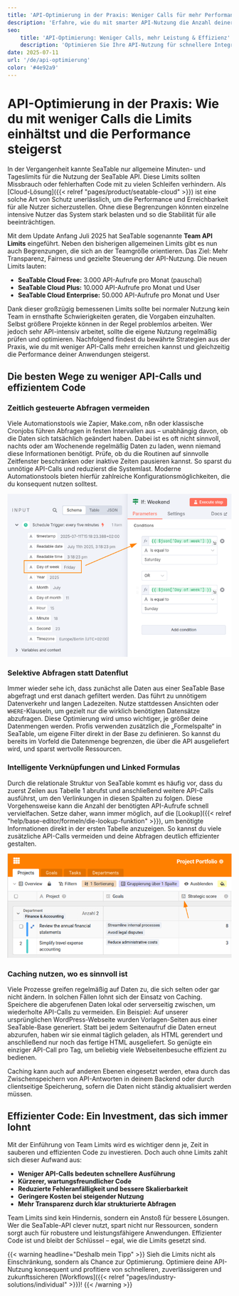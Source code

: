 ```yaml
---
title: 'API-Optimierung in der Praxis: Weniger Calls für mehr Performance'
description: 'Erfahre, wie du mit smarter API-Nutzung die Anzahl deiner API-Calls reduzierst, somit die Team Limits einhältst und gleichzeitig die Performance deiner Anwendungen nachhaltig steigerst.'
seo:
    title: 'API-Optimierung: Weniger Calls, mehr Leistung & Effizienz'
    description: 'Optimieren Sie Ihre API-Nutzung für schnellere Integrationen, weniger Aufrufe und maximale Performance in Ihren Projekten.'
date: 2025-07-11
url: '/de/api-optimierung'
color: '#4e92a9'
---
```


# API-Optimierung in der Praxis: Wie du mit weniger Calls die Limits einhältst und die Performance steigerst

In der Vergangenheit kannte SeaTable nur allgemeine Minuten- und Tageslimits für die Nutzung der SeaTable API. Diese Limits sollten Missbrauch oder fehlerhaften Code mit zu vielen Schleifen verhindern. Als [Cloud-Lösung]({{< relref "pages/product/seatable-cloud" >}}) ist eine solche Art von Schutz unerlässlich, um die Performance und Erreichbarkeit für alle Nutzer sicherzustellen. Ohne diese Begrenzungen könnten einzelne intensive Nutzer das System stark belasten und so die Stabilität für alle beeinträchtigen.

Mit dem Update Anfang Juli 2025 hat SeaTable sogenannte **Team API Limits** eingeführt. Neben den bisherigen allgemeinen Limits gibt es nun auch Begrenzungen, die sich an der Teamgröße orientieren. Das Ziel: Mehr Transparenz, Fairness und gezielte Steuerung der API-Nutzung. Die neuen Limits lauten:

- **SeaTable Cloud Free:** 3.000 API-Aufrufe pro Monat (pauschal)
- **SeaTable Cloud Plus:** 10.000 API-Aufrufe pro Monat und User
- **SeaTable Cloud Enterprise:** 50.000 API-Aufrufe pro Monat und User

Dank dieser großzügig bemessenen Limits sollte bei normaler Nutzung kein Team in ernsthafte Schwierigkeiten geraten, die Vorgaben einzuhalten. Selbst größere Projekte können in der Regel problemlos arbeiten. Wer jedoch sehr API-intensiv arbeitet, sollte die eigene Nutzung regelmäßig prüfen und optimieren. Nachfolgend findest du bewährte Strategien aus der Praxis, wie du mit weniger API-Calls mehr erreichen kannst und gleichzeitig die Performance deiner Anwendungen steigerst.

## Die besten Wege zu weniger API-Calls und effizientem Code

### Zeitlich gesteuerte Abfragen vermeiden

Viele Automationstools wie Zapier, Make.com, n8n oder klassische Cronjobs führen Abfragen in festen Intervallen aus – unabhängig davon, ob die Daten sich tatsächlich geändert haben. Dabei ist es oft nicht sinnvoll, nachts oder am Wochenende regelmäßig Daten zu laden, wenn niemand diese Informationen benötigt. Prüfe, ob du die Routinen auf sinnvolle Zeitfenster beschränken oder inaktive Zeiten pausieren kannst. So sparst du unnötige API-Calls und reduzierst die Systemlast. Moderne Automationstools bieten hierfür zahlreiche Konfigurationsmöglichkeiten, die du konsequent nutzen solltest.

![Automationen müssen häufig nicht rund um die Uhr laufen](n8n-limit-schedule.png 'Diese IF-Abfrage in n8n, pausiert z.B. die Ausführung am Wochenende.')

### Selektive Abfragen statt Datenflut

Immer wieder sehe ich, dass zunächst alle Daten aus einer SeaTable Base abgefragt und erst danach gefiltert werden. Das führt zu unnötigem Datenverkehr und langen Ladezeiten. Nutze stattdessen Ansichten oder `WHERE`-Klauseln, um gezielt nur die wirklich benötigten Datensätze abzufragen. Diese Optimierung wird umso wichtiger, je größer deine Datenmengen werden. Profis verwenden zusätzlich die „Formelspalte“ in SeaTable, um eigene Filter direkt in der Base zu definieren. So kannst du bereits im Vorfeld die Datenmenge begrenzen, die über die API ausgeliefert wird, und sparst wertvolle Ressourcen.

### Intelligente Verknüpfungen und Linked Formulas

Durch die relationale Struktur von SeaTable kommt es häufig vor, dass du zuerst Zeilen aus Tabelle 1 abrufst und anschließend weitere API-Calls ausführst, um den Verlinkungen in diesen Spalten zu folgen. Diese Vorgehensweise kann die Anzahl der benötigten API-Aufrufe schnell vervielfachen. Setze daher, wann immer möglich, auf die [Lookup]({{< relref "help/base-editor/formeln/die-lookup-funktion" >}}), um benötigte Informationen direkt in der ersten Tabelle anzuzeigen. So kannst du viele zusätzliche API-Calls vermeiden und deine Abfragen deutlich effizienter gestalten.

![](use-link-formula-columns.png 'Hole relevante Informationen per Lookup in die Haupttabelle, um erneute API-Calls zu vermeiden')

### Caching nutzen, wo es sinnvoll ist

Viele Prozesse greifen regelmäßig auf Daten zu, die sich selten oder gar nicht ändern. In solchen Fällen lohnt sich der Einsatz von Caching. Speichere die abgerufenen Daten lokal oder serverseitig zwischen, um wiederholte API-Calls zu vermeiden. Ein Beispiel: Auf unserer ursprünglichen WordPress-Webseite wurden Vorlagen-Seiten aus einer SeaTable-Base generiert. Statt bei jedem Seitenaufruf die Daten erneut abzurufen, haben wir sie einmal täglich geladen, als HTML gerendert und anschließend nur noch das fertige HTML ausgeliefert. So genügte ein einziger API-Call pro Tag, um beliebig viele Webseitenbesuche effizient zu bedienen.

Caching kann auch auf anderen Ebenen eingesetzt werden, etwa durch das Zwischenspeichern von API-Antworten in deinem Backend oder durch clientseitige Speicherung, sofern die Daten nicht ständig aktualisiert werden müssen.

## Effizienter Code: Ein Investment, das sich immer lohnt

Mit der Einführung von Team Limits wird es wichtiger denn je, Zeit in sauberen und effizienten Code zu investieren. Doch auch ohne Limits zahlt sich dieser Aufwand aus:

- **Weniger API-Calls bedeuten schnellere Ausführung**
- **Kürzerer, wartungsfreundlicher Code**
- **Reduzierte Fehleranfälligkeit und bessere Skalierbarkeit**
- **Geringere Kosten bei steigender Nutzung**
- **Mehr Transparenz durch klar strukturierte Abfragen**

Team Limits sind kein Hindernis, sondern ein Anstoß für bessere Lösungen. Wer die SeaTable-API clever nutzt, spart nicht nur Ressourcen, sondern sorgt auch für robustere und leistungsfähigere Anwendungen. Effizienter Code ist und bleibt der Schlüssel – egal, wie die Limits gesetzt sind.

{{< warning headline="Deshalb mein Tipp" >}}
Sieh die Limits nicht als Einschränkung, sondern als Chance zur Optimierung. Optimiere deine API-Nutzung konsequent und profitiere von schnelleren, zuverlässigeren und zukunftssicheren [Workflows]({{< relref "pages/industry-solutions/individual" >}})!
{{< /warning >}}

